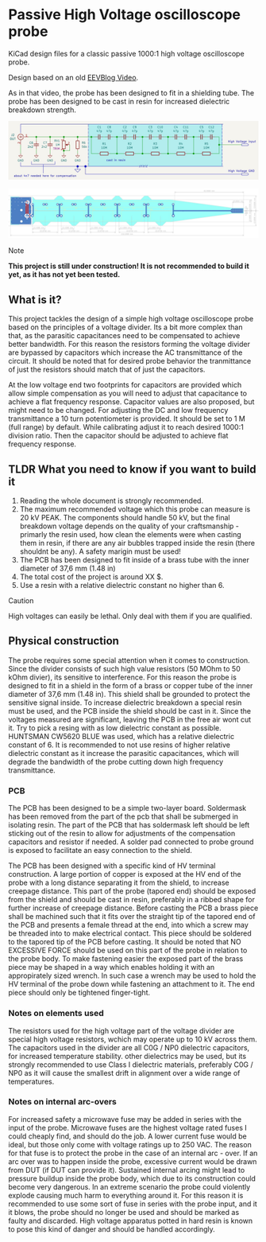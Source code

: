 # Passive High Voltage oscilloscope probe
KiCad design files for a classic passive 1000:1 high voltage oscilloscope probe.

Design based on an old [EEVBlog Video](https://www.youtube.com/watch?v=jUvSP3BQpvs).

As in that video, the probe has been designed to fit in a shielding tube. The probe has been designed to be cast in resin for increased dielectric breakdown strength.

![A drawing of the schematic of the probe](/images/schematic-basic.jpeg)

![A drawing of the PCB of the probe](/images/pcb-basic.jpeg)

> [!NOTE]
> **This project is still under construction! It is not recommended to build it yet, as it has not yet been tested.**

## What is it?
This project tackles the design of a simple high voltage oscilloscope probe based on the principles of a voltage divider. Its a bit more complex than that, as the parasitic capacitances need to be compensated to achieve better bandwidth. For this reason the resistors forming the voltage divider are bypassed by capacitors which increase the AC transmittance of the circuit. It should be noted that for desired probe behavior the tranmittance of just the resistors should match that of just the capacitors. 

At the low voltage end two footprints for capacitors are provided which allow simple compensation as you will need to adjust that capacitance to achieve a flat frequency response. Capacitor values are also proposed, but might need to be changed.
For adjusting the DC and low frequency transmittance a 10 turn potentiometer is provided. It should be set to 1 M (full range) by default. While calibrating adjust it to reach desired 1000:1 division ratio. Then the capacitor should be adjusted to achieve flat frequency response.


## TLDR What you need to know if you want to build it
1. Reading the whole document is strongly recommended.
2. The maximum recommended voltage which this probe can measure is 20 kV PEAK. The components should handle 50 kV, but the final breakdown voltage depends on the quality of your craftsmanship - primarly the resin used, how clean the elements were when casting them in resin, if there are any air bubbles trapped inside the resin (there shouldnt be any). A safety marigin must be used!
3. The PCB has been designed to fit inside of a brass tube with the inner diameter of 37,6 mm (1.48 in)
4. The total cost of the project is around XX $.
5. Use a resin with a relative dielectric constant no higher than 6.

> [!CAUTION]
> High voltages can easily be lethal. Only deal with them if you are qualified.

## Physical construction

The probe requires some special attention when it comes to construction. Since the divider consists of such high value resistors (50 MOhm to 50 kOhm divier), its sensitive to interference. For this reason the probe is designed to fit in a shield in the form of a brass or copper tube of the inner diameter of 37,6 mm (1.48 in). This shield shall be grounded to protect the sensitive signal inside. To increase dielectric breakdown a special resin must be used, and the PCB inside the shield should be cast in it. Since the voltages measured are significant, leaving the PCB in the free air wont cut it. Try to pick a resing with as low dielectric constant as possible. HUNTSMAN CW5620 BLUE was used, which has a relative dielectric constant of 6. It is recommended to not use resins of higher relative dielectric constant as it increase the parasitic capacitances, which will degrade the bandwidth of the probe cutting down high frequency transmittance.

### PCB

The PCB has been designed to be a simple two-layer board. Soldermask has been removed from the part of the pcb that shall be submerged in isolating resin. The part of the PCB that has soldermask left should be left sticking out of the resin to allow for adjustments of the compensation capacitors and resistor if needed. A solder pad connected to probe ground is exposed to facilitate an easy connection to the shield.

The PCB has been designed with a specific kind of HV terminal construction. A large portion of copper is exposed at the HV end of the probe with a long distance separating it from the shield, to increase creepage distance. This part of the probe (tapored end) should be exposed from the shield and should be cast in resin, preferably in a ribbed shape for further increase of creepage distance. Before casting the PCB a brass piece shall be machined such that it fits over the straight tip of the tapored end of the PCB and presents a female thread at the end, into which a screw may be threaded into to make electrical contact. This piece should be soldered to the tapored tip of the PCB before casting. It should be noted that NO EXCESSIVE FORCE should be used on this part of the probe in relation to the probe body. To make fastening easier the exposed part of the brass piece may be shaped in a way which enables holding it with an appropirately sized wrench. In such case a wrench may be used to hold the HV terminal of the probe down while fastening an attachment to it. The end piece should only be tightened finger-tight.

### Notes on elements used

The resistors used for the high voltage part of the voltage divider are special high voltage resistors, wchich may operate up to 10 kV across them. The capacitors used in the divider are all C0G / NP0 dielectric capacitors, for increased  temperature stability. other dielectrics may be used, but its strongly recommended to use Class I dielectric materials, preferably C0G / NP0 as it will cause the smallest drift in alignment over a wide range of temperatures.

### Notes on internal arc-overs

For increased safety a microwave fuse may be added in series with the input of the probe. Microwave fuses are the highest voltage rated fuses I could cheaply find, and should do the job. A lower current fuse would be ideal, but those only come with voltage ratings up to 250 VAC. The reason for that fuse is to protect the probe in the case of an internal arc - over. If an arc over was to happen inside the probe, excessive current would be drawn from DUT (if DUT can provide it). Sustained internal arcing might lead to pressure buildup inside the probe body, which due to its construction could become very dangerous. In an extreme scenario the probe could violently explode causing much harm to everything around it. For this reason it is recommended to use some sort of fuse in series with the probe input, and it it blows, the probe should no longer be used and should be marked as faulty and discarded. High voltage apparatus potted in hard resin is known to pose this kind of danger and should be handled accordingly.
